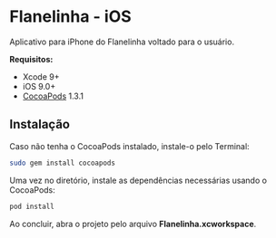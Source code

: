 # Flanelinha - iOS

Aplicativo para iPhone do Flanelinha voltado para o usuário.

**Requisitos:**

* Xcode 9+
* iOS 9.0+
* [CocoaPods](https://cocoapods.org) 1.3.1


## Instalação

Caso não tenha o CocoaPods instalado, instale-o pelo Terminal:

```bash
sudo gem install cocoapods
```

Uma vez no diretório, instale as dependências necessárias usando o CocoaPods:

```bash
pod install
```

Ao concluir, abra o projeto pelo arquivo **Flanelinha.xcworkspace**.